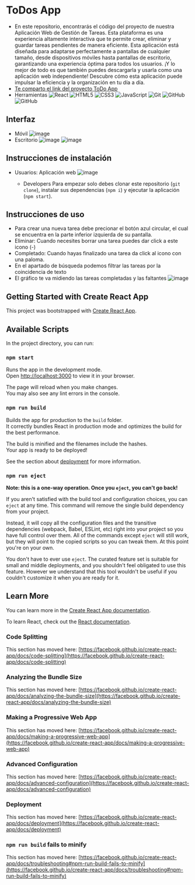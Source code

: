 # ToDos App
- En este repositorio, encontrarás el código del proyecto de nuestra Aplicación Web de Gestión de Tareas. Esta plataforma es una experiencia altamente interactiva que te permite crear, eliminar y guardar tareas pendientes de manera eficiente. Esta aplicación está diseñada para adaptarse perfectamente a pantallas de cualquier tamaño, desde dispositivos móviles hasta pantallas de escritorio, garantizando una experiencia óptima para todos los usuarios. ¡Y lo mejor de todo es que también puedes descargarla y usarla como una aplicación web independiente! Descubre cómo esta aplicación puede impulsar la eficiencia y la organización en tu día a día.
- [Te comparto el link del proyecto ToDo App](https://misael-gc.github.io/curso-react-intro/)
- Herramientas
![React](https://img.shields.io/badge/React-20232A?style=for-the-badge&logo=react&logoColor=61DAFB)
![HTML5](https://img.shields.io/badge/HTML5-E34F26?style=for-the-badge&logo=html5&logoColor=white)
![CSS3](https://img.shields.io/badge/CSS3-1572B6?style=for-the-badge&logo=css3&logoColor=white)
![JavaScript](https://img.shields.io/badge/JavaScript-323330?style=for-the-badge&logo=javascript&logoColor=F7DF1E)
![Git](https://img.shields.io/badge/GIT-E44C30?style=for-the-badge&logo=git&logoColor=white)
![GitHub](https://img.shields.io/badge/GitHub%20Pages-222222?style=for-the-badge&logo=GitHub%20Pages&logoColor=white)
![GitHub](https://img.shields.io/badge/GitHub-100000?style=for-the-badge&logo=github&logoColor=white)

## Interfaz
- Móvil
 ![image](https://twitter.com/MisaelG51069440/status/1720558889882747173/photo/1)
- Escritorio
  ![image](https://pbs.twimg.com/media/F-CgQyPaAAAWnpR?format=jpg&name=large)
  ![image](https://pbs.twimg.com/media/F-CgO7Xa0AAmkfQ?format=jpg&name=large)
  
## Instrucciones de instalación
- Usuarios: Aplicación web
   ![image](https://twitter.com/MisaelG51069440/status/1720563725760114958/photo/1)

  - Developers
    Para empezar solo debes clonar este repositorio (`git clone`), instalar sus dependencias (`npm i`) y ejecutar la aplicación (`npm start`).
    
## Instrucciones de uso
- Para crear una nueva tarea debe precionar el botón azul circular, el cual se encuentra en la parte inferior izquierda de su pantalla.
- Eliminar: Cuando necesites borrar una tarea puedes dar click a este icono (-)
- Completado: Cuando hayas finalizado una tarea da click al icono con una paloma.
- En el apartado de búsqueda podemos filtrar las tareas por la coincidencia de texto
- El gráfico te va midiendo las tareas completadas y las faltantes 
  ![image](https://pbs.twimg.com/media/F-CuaKyaYAAXhtV?format=png&name=small)


## Getting Started with Create React App

This project was bootstrapped with [Create React App](https://github.com/facebook/create-react-app).

## Available Scripts

In the project directory, you can run:

### `npm start`

Runs the app in the development mode.\
Open [http://localhost:3000](http://localhost:3000) to view it in your browser.

The page will reload when you make changes.\
You may also see any lint errors in the console.

### `npm run build`

Builds the app for production to the `build` folder.\
It correctly bundles React in production mode and optimizes the build for the best performance.

The build is minified and the filenames include the hashes.\
Your app is ready to be deployed!

See the section about [deployment](https://facebook.github.io/create-react-app/docs/deployment) for more information.

### `npm run eject`

**Note: this is a one-way operation. Once you `eject`, you can't go back!**

If you aren't satisfied with the build tool and configuration choices, you can `eject` at any time. This command will remove the single build dependency from your project.

Instead, it will copy all the configuration files and the transitive dependencies (webpack, Babel, ESLint, etc) right into your project so you have full control over them. All of the commands except `eject` will still work, but they will point to the copied scripts so you can tweak them. At this point you're on your own.

You don't have to ever use `eject`. The curated feature set is suitable for small and middle deployments, and you shouldn't feel obligated to use this feature. However we understand that this tool wouldn't be useful if you couldn't customize it when you are ready for it.

## Learn More

You can learn more in the [Create React App documentation](https://facebook.github.io/create-react-app/docs/getting-started).

To learn React, check out the [React documentation](https://reactjs.org/).

### Code Splitting

This section has moved here: [https://facebook.github.io/create-react-app/docs/code-splitting](https://facebook.github.io/create-react-app/docs/code-splitting)

### Analyzing the Bundle Size

This section has moved here: [https://facebook.github.io/create-react-app/docs/analyzing-the-bundle-size](https://facebook.github.io/create-react-app/docs/analyzing-the-bundle-size)

### Making a Progressive Web App

This section has moved here: [https://facebook.github.io/create-react-app/docs/making-a-progressive-web-app](https://facebook.github.io/create-react-app/docs/making-a-progressive-web-app)

### Advanced Configuration

This section has moved here: [https://facebook.github.io/create-react-app/docs/advanced-configuration](https://facebook.github.io/create-react-app/docs/advanced-configuration)

### Deployment

This section has moved here: [https://facebook.github.io/create-react-app/docs/deployment](https://facebook.github.io/create-react-app/docs/deployment)

### `npm run build` fails to minify

This section has moved here: [https://facebook.github.io/create-react-app/docs/troubleshooting#npm-run-build-fails-to-minify](https://facebook.github.io/create-react-app/docs/troubleshooting#npm-run-build-fails-to-minify)

